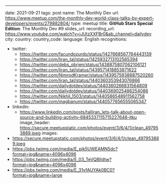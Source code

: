 ---
date: 2021-09-21
tags: post
name: The Monthly Dev
url: https://www.meetup.com/the-monthly-dev-world-class-talks-by-expert-developers/events/279882804/
type: meetup
title: **GitHub Stars Special Edition**: The Monthly Dev #9
slides_url: 
recording_url: https://www.youtube.com/watch?v=jJUtzXXFBr0&ab_channel=dailydev
city: 
country: 
country_code:
language: English
recognitions:
  - twitter:
    - https://twitter.com/facundozurdo/status/1427668567764443139
    - https://twitter.com/liran_tal/status/1425932713102565394
    - https://twitter.com/debs_obrien/status/1438875807062106121
    - https://twitter.com/liran_tal/status/1439571418853871622
    - https://twitter.com/NimrodKramer/status/1439575938887520260
    - https://twitter.com/liran_tal/status/1440360353943076866
    - https://twitter.com/dailydotdev/status/1440360266831564809
    - https://twitter.com/dailydotdev/status/1440369025486254086
    - https://twitter.com/Nikhil_1503/status/1440586548911562758
    - https://twitter.com/magbanum/status/1440577656555065347
  - linkedin:
    - https://www.linkedin.com/posts/talliran_lets-talk-about-open-source-and-building-activity-6845337115715227648-jtku
image_header: https://secure.meetupstatic.com/photos/event/3/6/4/1/clean_497953889.jpeg
images:
  - https://secure.meetupstatic.com/photos/event/3/6/4/1/clean_497953889.jpeg
  - https://pbs.twimg.com/media/E_pik5UWEAMN5dc?format=jpg&name=4096x4096
  - https://pbs.twimg.com/media/E_03_TeVQBIldtw?format=jpg&name=4096x4096
  - https://pbs.twimg.com/media/E_31vfAUYAk0BC0?format=jpg&name=large
